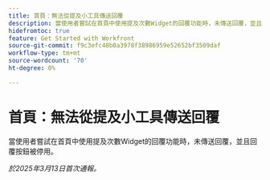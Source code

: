 ```yaml
---
title: 首頁：無法從提及小工具傳送回覆
description: 當使用者嘗試在首頁中使用提及次數Widget的回覆功能時，未傳送回覆，並且回覆按鈕被停用。
hidefromtoc: true
feature: Get Started with Workfront
source-git-commit: f9c3efc48b0a3978f38986959e52652bf3509daf
workflow-type: tm+mt
source-wordcount: '70'
ht-degree: 0%

---
```



# 首頁：無法從提及小工具傳送回覆

當使用者嘗試在首頁中使用提及次數Widget的回覆功能時，未傳送回覆，並且回覆按鈕被停用。

_於2025年3月13日首次通報。_
